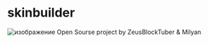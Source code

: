 # skinbuilder
![изображение](https://github.com/skinbuildermd/skinbuildermd.github.io/assets/68651897/f8a055d1-bf07-4816-952e-5f16861bd1fa)
Open Sourse project by ZeusBlockTuber & Milyan
